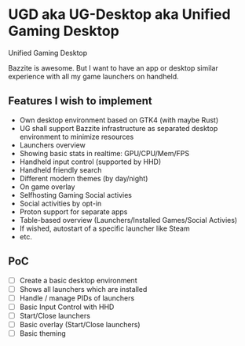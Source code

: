 # UGD aka UG-Desktop aka Unified Gaming Desktop
Unified Gaming Desktop

Bazzite is awesome. But I want to have an app or desktop similar experience with all my game launchers on handheld.

## Features I wish to implement

* Own desktop environment based on GTK4 (with maybe Rust)
* UG shall support Bazzite infrastructure as separated desktop environment to minimize resources
* Launchers overview
* Showing basic stats in realtime: GPU/CPU/Mem/FPS
* Handheld input control (supported by HHD)
* Handheld friendly search
* Different modern themes (by day/night)
* On game overlay
* Selfhosting Gaming Social activies
* Social activities by opt-in
* Proton support for separate apps
* Table-based overview (Launchers/Installed Games/Social Activies)
* If wished, autostart of a specific launcher like Steam
* etc.

## PoC

- [ ] Create a basic desktop environment
- [ ] Shows all launchers which are installed
- [ ] Handle / manage PIDs of launchers
- [ ] Basic Input Control with HHD
- [ ] Start/Close launchers
- [ ] Basic overlay (Start/Close launchers)
- [ ] Basic theming
